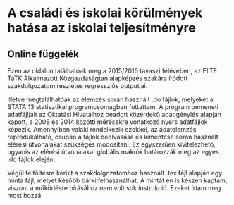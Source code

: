# A családi és iskolai körülmények hatása az iskolai teljesítményre

## Online függelék

Ezen az oldalon találhatóak meg a 2015/2016 tavaszi félévében, az ELTE TáTK Alkalmazott Közgazdaságtan alapképzés szakára íródott szakdolgozatom részletes regressziós outputjai.

Illetve megtalálhatóak az elemzés során használt .do fájlok, melyeket a STATA 13 statisztikai programcsomagban futtattam. A program bemeneti adatfájljait az Oktatási Hivatalhoz beadott közérdekű adatigénylés alapján kapott, a 2008 és 2014 közötti mérésekre vonatkozó nyers adatfájlok képezik. Amennyiben valaki rendelkezik ezekkel, az adatelemzés reprodukálható, csupán a fájlok beolvasása és kimentése során használt elérési útvonalakat szükséges módosítani. Ez egyszerűen kivitelezhető, ugyanis az elérési útvonalakat globális makrók határozzák meg az egyes .do fájlok elején.

Végül feltöltésre került a szakdolgozatomhoz használt .tex fájl alapján egy minta fájl, melyet később bárki felhasználhat. A mintát én is készen kaptam, viszont a működésre bírásához nem volt sok instrukció. Ezeket írtam meg most hozzá.
